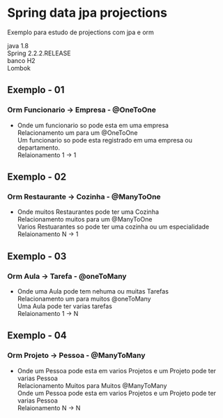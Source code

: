 # Spring data jpa projections
Exemplo para estudo de projections com jpa e orm

java 1.8 </br>
Spring 2.2.2.RELEASE </br>
banco H2 </br>
Lombok </br>

## Exemplo - 01
### Orm Funcionario -> Empresa - @OneToOne
 * Onde um funcionario so pode esta em uma empresa </br>
   Relacionamento um para um @OneToOne </br>
   Um funcionario so pode esta registrado em uma empresa ou departamento.</br>
   Relaionamento 1 -> 1 </br>
      
## Exemplo - 02
### Orm Restaurante -> Cozinha - @ManyToOne
 * Onde muitos Restaurantes pode ter uma Cozinha </br>
   Relacionamento muitos para um @ManyToOne </br>
   Varios Restuarantes so pode ter uma cozinha ou um especialidade </br>
    Relaionamento N -> 1 </br>
   
## Exemplo - 03
### Orm Aula -> Tarefa - @oneToMany
 * Onde uma Aula pode tem nehuma ou muitas Tarefas  </br>
   Relacionamento um para muitos @oneToMany </br> 
   Uma Aula pode ter varias tarefas  </br>
   Relaionamento 1 -> N </br>
   
## Exemplo - 04
### Orm Projeto -> Pessoa - @ManyToMany
 * Onde um Pessoa pode esta em varios Projetos e um Projeto pode ter varias Pessoa </br>
   Relacionamento Muitos para Muitos @ManyToMany </br> 
   Onde um Pessoa pode esta em varios Projetos e um Projeto pode ter varias Pessoa  </br>
   Relaionamento N -> N </br>

